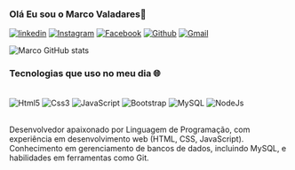 
### Olá Eu sou o Marco Valadares👋

[![linkedin](https://img.shields.io/badge/LinkedIn-0077B5?style=for-the-badge&logo=linkedin&logoColor=white
)](https://www.linkedin.com/in/marco-aur%C3%A9lio-valadares/)
[![Instagram](https://img.shields.io/badge/Instagram-E4405F?style=for-the-badge&logo=instagram&logoColor=white
)](https://www.instagram.com/marcofernandess_?igsh=MTRtMzY4NWQ2dXFneA%3D%3D&utm_source=qr)
[![Facebook](https://img.shields.io/badge/Facebook-1877F2?style=for-the-badge&logo=facebook&logoColor=white
)](https://www.facebook.com/marco.aurelio133)
[![Github](https://img.shields.io/badge/GitHub-100000?style=for-the-badge&logo=github&logoColor=white
)](https://github.com/marcovaladaress)
[![Gmail](https://img.shields.io/badge/Gmail-D14836?style=for-the-badge&logo=gmail&logoColor=white
)]()


![Marco GitHub stats](https://github-readme-stats.vercel.app/api?username=marcovaladaress&show_icons=true&theme=dracula)


### Tecnologias que uso no meu dia 🌐

<div style=display: inline_block><br/>
  <img align="center" alt="Html5" src="https://img.shields.io/badge/HTML5-E34F26?style=for-the-badge&logo=html5&logoColor=white"/>  
  <img align="center" alt="Css3" src="https://img.shields.io/badge/CSS3-1572B6?style=for-the-badge&logo=css3&logoColor=white"/> 
  <img align="center" alt="JavaScript" src="https://img.shields.io/badge/JavaScript-F7DF1E?style=for-the-badge&logo=javascript&logoColor=black"/> 
  <img align="center" alt="Bootstrap" src="https://img.shields.io/badge/Bootstrap-563D7C?style=for-the-badge&logo=bootstrap&logoColor=white"/> 
   <img align="center" alt="MySQL" src="https://img.shields.io/badge/MySQL-00000F?style=for-the-badge&logo=mysql&logoColor=white"/> 
    <img align="center" alt="NodeJs" src="https://img.shields.io/badge/Node.js-43853D?style=for-the-badge&logo=node.js&logoColor=white2"/> 
</div><br/>

Desenvolvedor apaixonado por Linguagem de Programação, com experiência em desenvolvimento web (HTML, CSS, JavaScript). Conhecimento em gerenciamento de bancos de dados, incluindo MySQL, e habilidades em ferramentas como Git.
